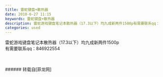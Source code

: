 ```yaml
---
title: 雷蛇键盘+散热器
date: 2018-6-27 11:15
keywords: 雷蛇键盘+散热器
description: 雷蛇游戏键盘笔记本散热器（17.3以下）均九成新两件1500p有需要联系qq：846922554
categories: used
---
```

<td class="t_f" id="postmessage_1455730">

雷蛇游戏键盘笔记本散热器（17.3以下）均九成新两件1500p<br/>
有需要联系qq：846922554<br/>
<img alt="" border="0" class="zoom" data-cf-modified-8c98928f6a072424b3fb29ed-="" file="http://www.flw.ph/data/appbyme/upload/image/201806/27/FAhsRp0O9vly.jpg" id="aimg_yHHEh" lazyloadthumb="1" onclick="" onmouseover="" src="http://www.flw.ph/data/appbyme/upload/image/201806/27/FAhsRp0O9vly.jpg"/><br/>
<br/>
<img alt="" border="0" class="zoom" data-cf-modified-8c98928f6a072424b3fb29ed-="" file="http://www.flw.ph/data/appbyme/upload/image/201806/27/HAr9ImUfGYOZ.jpg" id="aimg_NF5kH" lazyloadthumb="1" onclick="" onmouseover="" src="http://www.flw.ph/data/appbyme/upload/image/201806/27/HAr9ImUfGYOZ.jpg"/><br/>
<br/>
</td>
###### 转载自[菲龙网]
